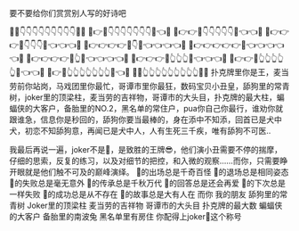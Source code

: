 要不要给你们赏赏别人写的好诗吧

🤣🤣👇👇👇👇👇👇👇👇👇🤣🤣
🤣👉🤣👇👇👇👇👇👇👇🤣👈🤣
🤣👉👉🤣👇👇👇👇👇🤣👈👈🤣
🤣👉👉👉🤣👇👇👇🤣👈👈👈🤣
🤣👉👉👉👉🤣👇🤣👈👈👈👈🤣
🤣👉👉👉👉👉🤡👈👈👈👈👈🤣
🤣👉👉👉👉🤣👆🤣👈👈👈👈🤣
🤣👉👉👉🤣👆👆👆🤣👈👈👈🤣
🤣👉👉🤣👆👆👆👆👆🤣👈👈🤣
🤣👉🤣👆👆👆👆👆👆👆🤣👈🤣
🤣🤣👆👆👆👆👆👆👆👆👆🤣🤣
扑克牌里你是王，麦当劳前你站岗，马戏团里你最忙，哥谭市里你最狂，数码宝贝小丑皇，舔狗里的常青树，joker里的顶梁柱，麦当劳的吉祥物，哥谭市的大头目，扑克牌的最大柱，蝙蝠侠的大客户，备胎里的NO.2，黑名单的常住户，pua你自己你最行，谁劝你就跟谁急，信息你是秒回的，舔狗你要当最棒的，身在添中不知添，回首已是犬中犬，初恋不知舔狗意，再闻已是犬中人，人有生死三千疾，唯有舔狗不可医.. 

我最后再说一遍，joker不是🤡，是致胜的王牌😎，他们演小丑需要不停的揣摩，仔细的思索，反复的练习，以及对细节的把控，和入微的观察……而你，只需要睁开眼就是他们触不可及的巅峰演绎。
🤡的出场总是千奇百怪
🤡的退场总是相同姿态
🤡的失败总是毫无意外
🤡的传承总是千秋万代
🤡的回答总是还会再爱
🤡的下次总是一样失败
🤡的成功总是从不存在
🤡的故事总是大有人在
而你  我的朋友
舔狗里的常青树
Joker里的顶梁柱
麦当劳的吉祥物
哥谭市的大头目
扑克牌的最大数 
蝙蝠侠的大客户
备胎里的南波兔 
黑名单里有房住
你配得上joker🤡这个称号
